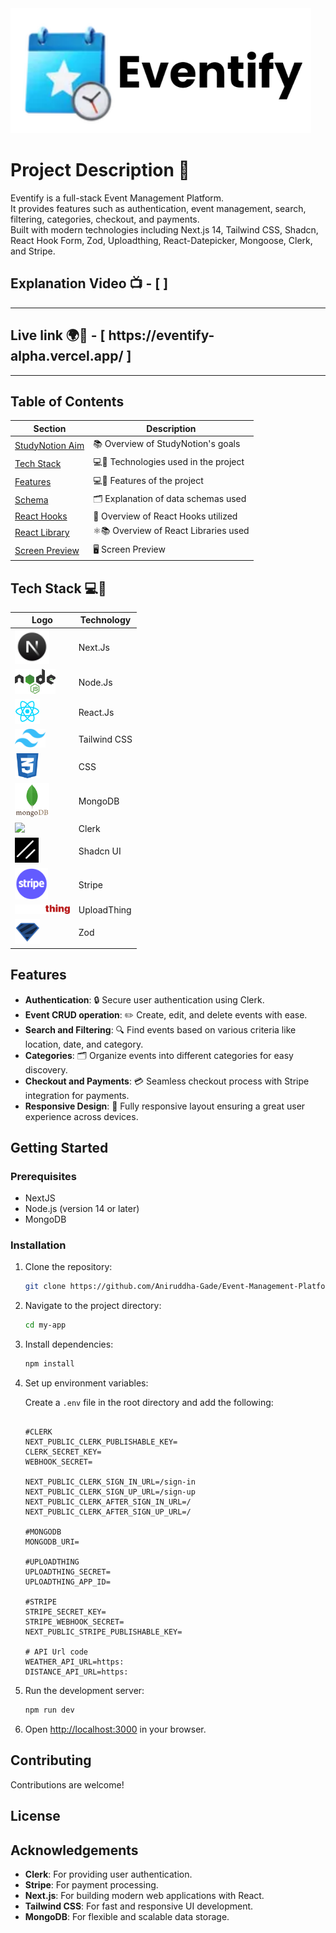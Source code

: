 
<img height="200" src='https://github.com/Aniruddha-Gade/Event-Management-Platform__NextJs14/blob/main/screenshots/eventify-logo.png' />

# Project Description 📝
Eventify is a full-stack Event Management Platform. <br/>
It provides features such as authentication, event management, search, filtering, categories, checkout, and payments. <br/>
Built with modern technologies including Next.js 14, Tailwind CSS, Shadcn, React Hook Form, Zod, Uploadthing, React-Datepicker, Mongoose, Clerk, and Stripe.


<h2>Explanation Video 📺 - [  ]</h2>
<hr/>

<h2>Live link 🌍📡 - [  https://eventify-alpha.vercel.app/  ]</h2>
<hr/>


## Table of Contents


| Section                 | Description                                  |
|-------------------------|----------------------------------------------|
| [StudyNotion Aim](#studynotion-aim-)        | 📚 Overview of StudyNotion's goals            |
| [Tech Stack](#tech-stack-)             | 💻🔧 Technologies used in the project         |
| [Features](#features-)             | 💻🔧 Features of the project         |
| [Schema](#schema-)                  | 🗂 Explanation of data schemas used          |
| [React Hooks](#react-hooks-)            | 🎣 Overview of React Hooks utilized          |
| [React Library](#react-library-)         | ⚛️📚 Overview of React Libraries used        |
| [Screen Preview](#screen-preview-)         | 🖥️ Screen Preview        |





## Tech Stack 💻🔧 


| Logo                 | Technology                                  |
|-------------------------|----------------------------------------------|
| <code title="React.js"><img height="55" src="https://github.com/Aniruddha-Gade/Event-Management-Platform__NextJs14/blob/main/screenshots/next.js-logo.png"></code>      |Next.Js |
| <code title="React.js"><img height="40" src="https://github.com/Aniruddha-Gade/Study-Notion-EdTech__MERN-Stack/blob/main/screenshots/Tech%20stack%20logo/nodejs-logo.png"></code>      |Node.Js |
| <code title="React.js"><img height="40" src="https://github.com/Aniruddha-Gade/Study-Notion-EdTech__MERN-Stack/blob/main/screenshots/Tech%20stack%20logo/react%20ogo.png"></code>        |React.Js|
| <code title="React.js"><img height="30" src="https://github.com/Aniruddha-Gade/Study-Notion-EdTech__MERN-Stack/blob/main/screenshots/Tech%20stack%20logo/tailwind%20css%20logo.png"></code>      |Tailwind CSS |
| <code title="React.js"><img height="40" src="https://github.com/Aniruddha-Gade/Study-Notion-EdTech__MERN-Stack/blob/main/screenshots/Tech%20stack%20logo/css%20logo.png"></code>      |CSS |
| <code title="React.js"><img height="55" src="https://github.com/Aniruddha-Gade/Study-Notion-EdTech__MERN-Stack/blob/main/screenshots/Tech%20stack%20logo/mongodb%20logo.png"></code>      |MongoDB |
| <code title="React.js"><img height="40" src="https://clerk.com/_next/image?url=%2Fimages%2Fclerk-logomark-square.svg&w=2048&q=75"></code>      |Clerk |
| <code title="React.js"><img height="40" src="https://github.com/Aniruddha-Gade/Event-Management-Platform__NextJs14/blob/main/screenshots/shadcn-logo.png"></code>      |Shadcn UI |
| <code title="React.js"><img height="50" src="https://github.com/Aniruddha-Gade/Event-Management-Platform__NextJs14/blob/main/screenshots/Stripe-logo.png"></code>      |Stripe |
| <code title="React.js"><img height="15" src="https://github.com/Aniruddha-Gade/Event-Management-Platform__NextJs14/blob/main/screenshots/uploadthing-logo.png"></code>      |UploadThing |
| <code title="React.js"><img height="40" src="https://github.com/Aniruddha-Gade/Event-Management-Platform__NextJs14/blob/main/screenshots/zod-logo.png"></code>      |Zod |



## Features

- **Authentication**: 🔒 Secure user authentication using Clerk.
- **Event CRUD operation**: ✏️ Create, edit, and delete events with ease.
- **Search and Filtering**: 🔍 Find events based on various criteria like location, date, and category.
- **Categories**: 🗂️ Organize events into different categories for easy discovery.
- **Checkout and Payments**: 💳 Seamless checkout process with Stripe integration for payments.
- **Responsive Design**: 📱 Fully responsive layout ensuring a great user experience across devices.



## Getting Started

### Prerequisites
- NextJS 
- Node.js (version 14 or later)
- MongoDB

### Installation

1. Clone the repository:

   ```bash
   git clone https://github.com/Aniruddha-Gade/Event-Management-Platform__NextJs14.git
   ```

2. Navigate to the project directory:

   ```bash
   cd my-app
   ```

3. Install dependencies:

   ```bash
   npm install
   ```

4. Set up environment variables:

   Create a `.env` file in the root directory and add the following:

   ```plaintext

   #CLERK
   NEXT_PUBLIC_CLERK_PUBLISHABLE_KEY=
   CLERK_SECRET_KEY=
   WEBHOOK_SECRET=

   NEXT_PUBLIC_CLERK_SIGN_IN_URL=/sign-in
   NEXT_PUBLIC_CLERK_SIGN_UP_URL=/sign-up
   NEXT_PUBLIC_CLERK_AFTER_SIGN_IN_URL=/
   NEXT_PUBLIC_CLERK_AFTER_SIGN_UP_URL=/

   #MONGODB
   MONGODB_URI=

   #UPLOADTHING
   UPLOADTHING_SECRET=
   UPLOADTHING_APP_ID=

   #STRIPE
   STRIPE_SECRET_KEY=
   STRIPE_WEBHOOK_SECRET=
   NEXT_PUBLIC_STRIPE_PUBLISHABLE_KEY=

   # API Url code
   WEATHER_API_URL=https:
   DISTANCE_API_URL=https:

   ```



5. Run the development server:

   ```bash
   npm run dev
   ```

6. Open [http://localhost:3000](http://localhost:3000) in your browser.

## Contributing

Contributions are welcome! 

## License


## Acknowledgements

- **Clerk**: For providing user authentication.
- **Stripe**: For payment processing.
- **Next.js**: For building modern web applications with React.
- **Tailwind CSS**: For fast and responsive UI development.
- **MongoDB**: For flexible and scalable data storage.


